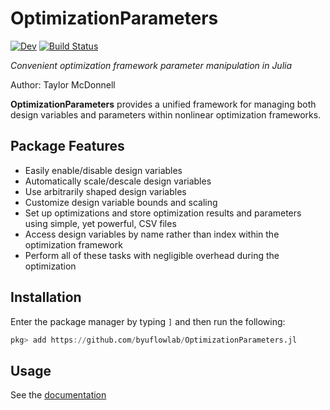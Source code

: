 # OptimizationParameters

[![Dev](https://img.shields.io/badge/docs-dev-blue.svg)](https://flow.byu.edu/OptimizationParameters.jl/dev)
[![Build Status](https://github.com/byuflowlab/OptimizationParameters.jl/actions/workflows/CI.yml/badge.svg?branch=master)](https://github.com/byuflowlab/OptimizationParameters.jl/actions/workflows/CI.yml?query=branch%3Amaster)

*Convenient optimization framework parameter manipulation in Julia*

Author: Taylor McDonnell

**OptimizationParameters** provides a unified framework for managing both design variables and parameters within nonlinear optimization frameworks.

## Package Features
- Easily enable/disable design variables
- Automatically scale/descale design variables
- Use arbitrarily shaped design variables
- Customize design variable bounds and scaling
- Set up optimizations and store optimization results and parameters using simple, yet powerful, CSV files
- Access design variables by name rather than index within the optimization framework
- Perform all of these tasks with negligible overhead during the optimization

## Installation

Enter the package manager by typing `]` and then run the following:

```julia
pkg> add https://github.com/byuflowlab/OptimizationParameters.jl
```

## Usage

See the [documentation](https://flow.byu.edu/OptimizationParameters.jl/dev)
